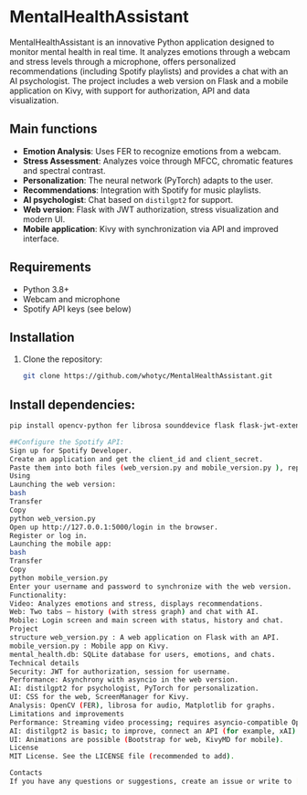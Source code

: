 # MentalHealthAssistant

MentalHealthAssistant is an innovative Python application designed to monitor mental health in real time. It analyzes emotions through a webcam and stress levels through a microphone, offers personalized recommendations (including Spotify playlists) and provides a chat with an AI psychologist. The project includes a web version on Flask and a mobile application on Kivy, with support for authorization, API and data visualization.

## Main functions
- **Emotion Analysis**: Uses FER to recognize emotions from a webcam.
- **Stress Assessment**: Analyzes voice through MFCC, chromatic features and spectral contrast.
- **Personalization**: The neural network (PyTorch) adapts to the user.
- **Recommendations**: Integration with Spotify for music playlists.
- **AI psychologist**: Chat based on `distilgpt2` for support.
- **Web version**: Flask with JWT authorization, stress visualization and modern UI.
- **Mobile application**: Kivy with synchronization via API and improved interface.

## Requirements
- Python 3.8+
- Webcam and microphone
- Spotify API keys (see below)

## Installation
1. Clone the repository:
   ```bash
   git clone https://github.com/whotyc/MentalHealthAssistant.git

## Install dependencies:
   ```bash
   pip install opencv-python fer librosa sounddevice flask flask-jwt-extended numpy torch transformers spotipy kivy matplotlib requests aiohttp

##Configure the Spotify API:
Sign up for Spotify Developer.
Create an application and get the client_id and client_secret.
Paste them into both files (web_version.py and mobile_version.py ), replacing YOUR_SPOTIFY_CLIENT_ID and YOUR_SPOTIFY_CLIENT_SECRET.
Using
Launching the web version:
bash
Transfer
Copy
python web_version.py
Open up http://127.0.0.1:5000/login in the browser.
Register or log in.
Launching the mobile app:
bash
Transfer
Copy
python mobile_version.py
Enter your username and password to synchronize with the web version.
Functionality:
Video: Analyzes emotions and stress, displays recommendations.
Web: Two tabs — history (with stress graph) and chat with AI.
Mobile: Login screen and main screen with status, history and chat.
Project
structure web_version.py : A web application on Flask with an API.
mobile_version.py : Mobile app on Kivy.
mental_health.db: SQLite database for users, emotions, and chats.
Technical details
Security: JWT for authorization, session for username.
Performance: Asynchrony with asyncio in the web version.
AI: distilgpt2 for psychologist, PyTorch for personalization.
UI: CSS for the web, ScreenManager for Kivy.
Analysis: OpenCV (FER), librosa for audio, Matplotlib for graphs.
Limitations and improvements
Performance: Streaming video processing; requires asyncio-compatible OpenCV for full asynchrony.
AI: distilgpt2 is basic; to improve, connect an API (for example, xAI) or teach psychological dialogues on the dataset.
UI: Animations are possible (Bootstrap for web, KivyMD for mobile).
License
MIT License. See the LICENSE file (recommended to add).

Contacts
If you have any questions or suggestions, create an issue or write to [YOUR_EMAIL].
